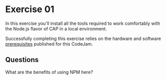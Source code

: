 # Exercise 01

In this exercise you'll install all the tools required to work comfortably with the Node.js flavor of CAP in a local environment.

Successfully completing this exercise relies on the hardware and software [prerequisites](../orgdocs/prerequisites.md) published for this CodeJam.


## Questions

What are the benefits of using NPM here?

